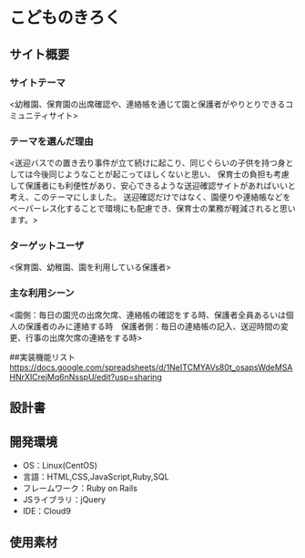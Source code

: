# こどものきろく

## サイト概要
### サイトテーマ
<幼稚園、保育園の出席確認や、連絡帳を通じて園と保護者がやりとりできるコミュニティサイト>

### テーマを選んだ理由
<送迎バスでの置き去り事件が立て続けに起こり、同じぐらいの子供を持つ身としては今後同じようなことが起こってほしくないと思い、
保育士の負担も考慮して保護者にも利便性があり、安心できるような送迎確認サイトがあればいいと考え、このテーマにしました。
送迎確認だけではなく、園便りや連絡帳などをペーパーレス化することで環境にも配慮でき、保育士の業務が軽減されると思います。>

### ターゲットユーザ
<保育園、幼稚園、園を利用している保護者>

### 主な利用シーン
<園側：毎日の園児の出席欠席、連絡帳の確認をする時、保護者全員あるいは個人の保護者のみに連絡する時　保護者側：毎日の連絡帳の記入、送迎時間の変更、行事の出席欠席の連絡をする時>

##実装機能リスト
https://docs.google.com/spreadsheets/d/1NeITCMYAVs80t_osapsWdeMSAHNrXICrejMq6nNsspU/edit?usp=sharing

## 設計書


## 開発環境
- OS：Linux(CentOS)
- 言語：HTML,CSS,JavaScript,Ruby,SQL
- フレームワーク：Ruby on Rails
- JSライブラリ：jQuery
- IDE：Cloud9

## 使用素材

